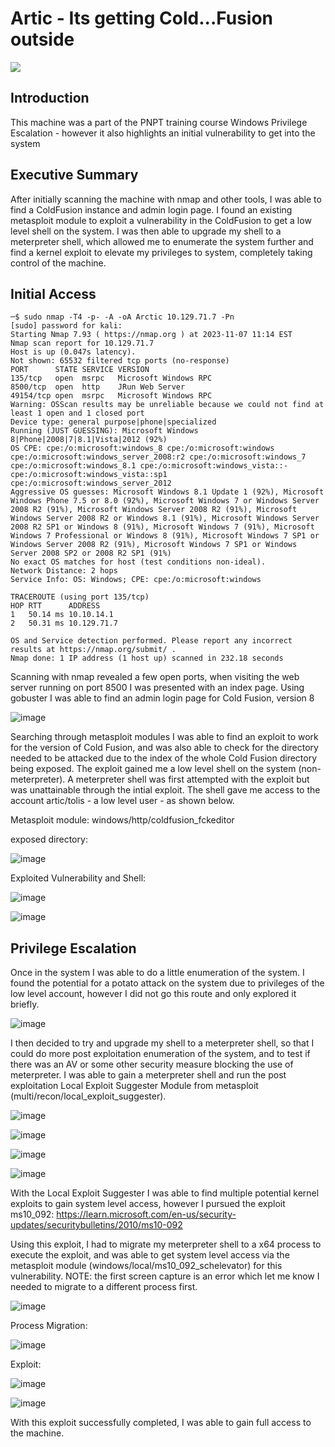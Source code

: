 # Artic - Its getting Cold...Fusion outside

<img src="https://media.tenor.com/0LhHcz68DMYAAAAM/cold-water.gif">

## Introduction
This machine was a part of the PNPT training course Windows Privilege Escalation - however it also highlights an initial vulnerability to get into the system

## Executive Summary

After initially scanning the machine with nmap and other tools, I was able to find a ColdFusion instance and admin login page. I found an existing metasploit module to exploit a vulnerability in the ColdFusion to get a low level shell on the system. I was then able to upgrade my shell to a meterpreter shell, which allowed me to enumerate the system further and find a kernel exploit to elevate my privileges to system, completely taking control of the machine.

## Initial Access

```
─$ sudo nmap -T4 -p- -A -oA Arctic 10.129.71.7 -Pn 
[sudo] password for kali: 
Starting Nmap 7.93 ( https://nmap.org ) at 2023-11-07 11:14 EST
Nmap scan report for 10.129.71.7
Host is up (0.047s latency).
Not shown: 65532 filtered tcp ports (no-response)
PORT      STATE SERVICE VERSION
135/tcp   open  msrpc   Microsoft Windows RPC
8500/tcp  open  http    JRun Web Server
49154/tcp open  msrpc   Microsoft Windows RPC
Warning: OSScan results may be unreliable because we could not find at least 1 open and 1 closed port
Device type: general purpose|phone|specialized
Running (JUST GUESSING): Microsoft Windows 8|Phone|2008|7|8.1|Vista|2012 (92%)
OS CPE: cpe:/o:microsoft:windows_8 cpe:/o:microsoft:windows cpe:/o:microsoft:windows_server_2008:r2 cpe:/o:microsoft:windows_7 cpe:/o:microsoft:windows_8.1 cpe:/o:microsoft:windows_vista::- cpe:/o:microsoft:windows_vista::sp1 cpe:/o:microsoft:windows_server_2012
Aggressive OS guesses: Microsoft Windows 8.1 Update 1 (92%), Microsoft Windows Phone 7.5 or 8.0 (92%), Microsoft Windows 7 or Windows Server 2008 R2 (91%), Microsoft Windows Server 2008 R2 (91%), Microsoft Windows Server 2008 R2 or Windows 8.1 (91%), Microsoft Windows Server 2008 R2 SP1 or Windows 8 (91%), Microsoft Windows 7 (91%), Microsoft Windows 7 Professional or Windows 8 (91%), Microsoft Windows 7 SP1 or Windows Server 2008 R2 (91%), Microsoft Windows 7 SP1 or Windows Server 2008 SP2 or 2008 R2 SP1 (91%)
No exact OS matches for host (test conditions non-ideal).
Network Distance: 2 hops
Service Info: OS: Windows; CPE: cpe:/o:microsoft:windows

TRACEROUTE (using port 135/tcp)
HOP RTT      ADDRESS
1   50.14 ms 10.10.14.1
2   50.31 ms 10.129.71.7

OS and Service detection performed. Please report any incorrect results at https://nmap.org/submit/ .
Nmap done: 1 IP address (1 host up) scanned in 232.18 seconds
```

Scanning with nmap revealed a few open ports, when visiting the web server running on port 8500 I was presented with an index page. Using gobuster I was able to find an admin login page for Cold Fusion, version 8

![image](https://github.com/CySec-adin/Holy-Order/assets/150164688/8abec8d0-8b9d-4a61-a492-a16118d48e63)

Searching through metasploit modules I was able to find an exploit to work for the version of Cold Fusion, and was also able to check for the directory needed to be attacked due to the index of the whole Cold Fusion directory being exposed. The exploit gained me a low level shell on the system (non-meterpreter). A meterpreter shell was first attempted with the exploit but was unattainable through the intial exploit. The shell gave me access to the account artic/tolis - a low level user - as shown below.

Metasploit module: windows/http/coldfusion_fckeditor

exposed directory:

![image](https://github.com/CySec-adin/Holy-Order/assets/150164688/e3e8293e-bb66-457e-8a64-2e04f676703f)

Exploited Vulnerability and Shell:

![image](https://github.com/CySec-adin/Holy-Order/assets/150164688/a8b4ea00-4638-4eee-a270-ac41b7b56443)

![image](https://github.com/CySec-adin/Holy-Order/assets/150164688/69087693-0c23-43ca-987b-eb1c1a738e72)

## Privilege Escalation

Once in the system I was able to do a little enumeration of the system. I found the potential for a potato attack on the system due to privileges of the low level account, however I did not go this route and only explored it briefly.

![image](https://github.com/CySec-adin/Holy-Order/assets/150164688/5461d84d-9920-4e29-ab02-360e857d0712)

I then decided to try and upgrade my shell to a meterpreter shell, so that I could do more post exploitation enumeration of the system, and to test if there was an AV or some other security measure blocking the use of meterpreter. I was able to gain a meterpreter shell and run the post exploitation Local Exploit Suggester Module from metasploit (multi/recon/local_exploit_suggester).

![image](https://github.com/CySec-adin/Holy-Order/assets/150164688/4df75060-9723-4f3a-a7c3-67e5fbd06c32)

![image](https://github.com/CySec-adin/Holy-Order/assets/150164688/4c690e93-267f-4880-a5be-2060081365f5)

![image](https://github.com/CySec-adin/Holy-Order/assets/150164688/2b0edd6f-a62f-4809-a55e-e520c7eb02f8)

![image](https://github.com/CySec-adin/Holy-Order/assets/150164688/50c8e588-081f-4c93-b652-2f49906d78ed)

With the Local Exploit Suggester I was able to find multiple potential kernel exploits to gain system level access, however I pursued the exploit ms10_092: https://learn.microsoft.com/en-us/security-updates/securitybulletins/2010/ms10-092 

Using this exploit, I had to migrate my meterpreter shell to a x64 process to execute the exploit, and was able to get system level access via the metasploit module (windows/local/ms10_092_schelevator) for this vulnerability. NOTE: the first screen capture is an error which let me know I needed to migrate to a different process first.

![image](https://github.com/CySec-adin/Holy-Order/assets/150164688/5c0eb2df-0ca0-41fe-950b-7844bc25b7cc)

Process Migration:

![image](https://github.com/CySec-adin/Holy-Order/assets/150164688/a7e6096d-b6fd-484b-93a0-b08fdc4f6a09)

Exploit:

![image](https://github.com/CySec-adin/Holy-Order/assets/150164688/96a111c3-8884-4db1-90b2-f437453ef583)

![image](https://github.com/CySec-adin/Holy-Order/assets/150164688/c1761df7-8ef5-4244-95ea-2299cb66335d)

With this exploit successfully completed, I was able to gain full access to the machine.
